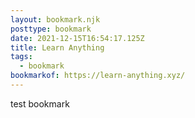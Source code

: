 ```yaml
---
layout: bookmark.njk
posttype: bookmark
date: 2021-12-15T16:54:17.125Z
title: Learn Anything
tags:
  - bookmark
bookmarkof: https://learn-anything.xyz/
---
```

test bookmark
